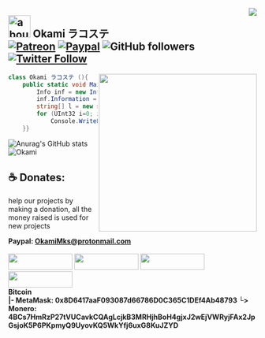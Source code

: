 [patreon-badge]: https://img.shields.io/endpoint.svg?url=https%3A%2F%2Fshieldsio-patreon.vercel.app%2Fapi%3Fusername%3DOkamiMks%26type%3Dpatrons&style=flat-square
[patreon-link]: https://www.patreon.com/OkamiMks

[paypal-badge]: https://img.shields.io/badge/Paypal-Donate!-%2300457C.svg?logo=paypal&style=flat-square
[paypal-link]: https://www.paypal.com/donate?hosted_button_id=NKQEXWK3RQDPQ&source=url 

<a href="https://discord.gg/gtkZ4fjeVf"><img align="right" src="https://discordapp.com/api/guilds/914797672907563041/widget.png?style=banner2"/></a>
## <img width="45" alt="about" src="https://raw.github.com/elizarov/elizarov/master/about.png"> Okami ラコステ <br>[![Patreon][patreon-badge]][patreon-link] [![Paypal][paypal-badge]][paypal-link] <img alt="GitHub followers" src="https://img.shields.io/github/followers/OkamiMks?style=social" /> <a href="https://twitter.com/OkamiMwaree"><img alt="Twitter Follow" src="https://img.shields.io/twitter/follow/OkamiMwaree?style=social"></a>
<img align="right" width="320" src="https://i.imgur.com/ugWb6BU.gif" />

```C#
class Okami ラコステ (){
    public static void Main(string[] args) {
        Info inf = new Info();
        inf.Information = "Programmer and Game Developer"
        string[] l = new string[5] {"C#", "C++", "C", "Assembly"};
        for (UInt32 i=0; i < l.Length; i++)
            Console.WriteLine("Langs {0}", string.Format(l[(int)i]));
    }}
```
![Anurag's GitHub stats](https://github-readme-stats.vercel.app/api?username=okamimks&theme=radical&show_icons=true)![Okami](https://github-readme-stats.vercel.app/api/top-langs/?username=okamimks&hide=html&layout=compact&theme=radical) 

## **☕ Donates:**
help our projects by making a donation, all the money raised is used for new projects

**Paypal: OkamiMks@protonmail.com** <br> <br>
<a href="https://www.paypal.com/donate?hosted_button_id=NKQEXWK3RQDPQ&source=url"><img src="https://img.shields.io/badge/PayPal-00457C?style=for-the-badge&logo=paypal&logoColor=white" height="33" width="130" /></a>
<a href="https://www.patreon.com/OkamiMks">
    <img src="https://img.shields.io/badge/Patreon-F96854?style=for-the-badge&logo=patreon&logoColor=white" height="33" width="130" /></a>
<a href="https://ko-fi.com/okamimks"><img src="https://img.shields.io/badge/Ko--fi-F16061?style=for-the-badge&logo=ko-fi&logoColor=white" height="33" width="130"/></a>
<a href="https://liberapay.com/Okami/">
    <img src="https://img.shields.io/badge/Liberapay-F6C915?style=for-the-badge&logo=liberapay&logoColor=black" height="33" width="130" /></a> <br>
**Bitcoin <br>
  |- MetaMask: 0x8D6417aaF093087d66786D0C365C1DEf4Ab48793
  └> Monero: 4BCs7HmRzP27tVUCavkCQAgLcjkB3MRHjhBoH4gjxJ2wEjVWRyjFAx2JpGsjoK5P6PKpmyQ9UyovKQ5WkYfj6uxG8KuJZYD <br><br>**
